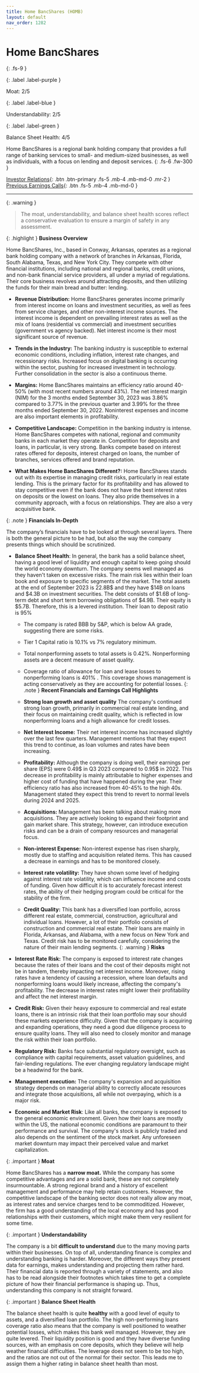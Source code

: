 ```yaml
---
title: Home BancShares (HOMB)
layout: default
nav_order: 1282
---
```


# Home BancShares
{: .fs-9 }

{: .label .label-purple }

Moat: 2/5

{: .label .label-blue }

Understandability: 2/5

{: .label .label-green }

Balance Sheet Health: 4/5

Home BancShares is a regional bank holding company that provides a full range of banking services to small- and medium-sized businesses, as well as individuals, with a focus on lending and deposit services.
{: .fs-6 .fw-300 }

[Investor Relations](https://www.google.com/search?q=HOMB+investor+relations){: .btn .btn-primary .fs-5 .mb-4 .mb-md-0 .mr-2 }
[Previous Earnings Calls](https://discountingcashflows.com/company/HOMB/transcripts/){: .btn .fs-5 .mb-4 .mb-md-0 }

---

{: .warning }
>The moat, understandability, and balance sheet health scores reflect a conservative evaluation to ensure a margin of safety in any assessment.



{: .highlight }
**Business Overview**

Home BancShares, Inc., based in Conway, Arkansas, operates as a regional bank holding company with a network of branches in Arkansas, Florida, South Alabama, Texas, and New York City. They compete with other financial institutions, including national and regional banks, credit unions, and non-bank financial service providers, all under a myriad of regulations. Their core business revolves around attracting deposits, and then utilizing the funds for their main bread and butter: lending.

*   **Revenue Distribution:** Home BancShares generates income primarily from interest income on loans and investment securities, as well as fees from service charges, and other non-interest income sources. The interest income is dependent on prevailing interest rates as well as the mix of loans (residential vs commercial) and investment securities (government vs agency backed). Net interest income is their most significant source of revenue.
    
*  **Trends in the Industry:** The banking industry is susceptible to external economic conditions, including inflation, interest rate changes, and recessionary risks. Increased focus on digital banking is occurring within the sector, pushing for increased investment in technology. Further consolidation in the sector is also a continuous theme.
  
*   **Margins:** Home BancShares maintains an efficiency ratio around 40-50% (with most recent numbers around 43%). The net interest margin (NIM) for the 3 months ended September 30, 2023 was 3.86% compared to 3.77% in the previous quarter and 3.99% for the three months ended September 30, 2022. Noninterest expenses and income are also important elements in profitability.

*   **Competitive Landscape:** Competition in the banking industry is intense. Home BancShares competes with national, regional and community banks in each market they operate in. Competition for deposits and loans, in particular, is very strong. Banks compete based on interest rates offered for deposits, interest charged on loans, the number of branches, services offered and brand reputation.
    
*   **What Makes Home BancShares Different?:** Home BancShares stands out with its expertise in managing credit risks, particularly in real estate lending. This is the primary factor for its profitability and has allowed to stay competitive even if the bank does not have the best interest rates on deposits or the lowest on loans. They also pride themselves in a community approach, with a focus on relationships. They are also a very acquisitive bank.

{: .note }
**Financials In-Depth**

 The company’s financials have to be looked at through several layers. There is both the general picture to be had, but also the way the company presents things which should be scrutinized.
  
*  **Balance Sheet Health**: In general, the bank has a solid balance sheet, having a good level of liquidity and enough capital to keep going should the world economy downturn. The company seems well managed as they haven't taken on excessive risks. The main risk lies within their loan book and exposure to specific segments of the market.
 The total assets at the end of September 2023 is 22.8B$ and they have $14B on loans and $4.3B on investment securities. The debt consists of $1.6B of long-term debt and short term borrowing obligations of $4.9B. Their equity is $5.7B. Therefore, this is a levered institution. Their loan to deposit ratio is 95%

    * The company is rated BBB by S&P, which is below AA grade, suggesting there are some risks.
    * Tier 1 Capital ratio is 10.1% vs 7% regulatory minimum.
    * Total nonperforming assets to total assets is 0.42%. Nonperforming assets are a decent measure of asset quality.
    *  Coverage ratio of allowance for loan and lease losses to nonperforming loans is 401% . This coverage shows management is acting conservatively as they are accounting for potential losses.
{: .note }
**Recent Financials and Earnings Call Highlights**
   
   *    **Strong loan growth and asset quality** The company's continued strong loan growth, primarily in commercial real estate lending, and their focus on maintaining credit quality, which is reflected in low nonperforming loans and a high allowance for credit losses. 
   *   **Net Interest Income:** Their net interest income has increased slightly over the last few quarters. Management mentions that they expect this trend to continue, as loan volumes and rates have been increasing.
   *    **Profitability:** Although the company is doing well, their earnings per share (EPS) were 0.49$ in Q3 2023 compared to 0.95$ in 2022. This decrease in profitability is mainly attributable to higher expenses and higher cost of funding that have happened during the year. Their efficiency ratio has also increased from 40-45% to the high 40s. Management stated they expect this trend to revert to normal levels during 2024 and 2025.
   *   **Acquisitions:** Management has been talking about making more acquisitions. They are actively looking to expand their footprint and gain market share. This strategy, however, can introduce execution risks and can be a drain of company resources and managerial focus.
   *   **Non-interest Expense:** Non-interest expense has risen sharply, mostly due to staffing and acquisition related items. This has caused a decrease in earnings and has to be monitored closely.
   *   **Interest rate volatility:** They have shown some level of hedging against interest rate volatility, which can influence income and costs of funding. Given how difficult it is to accurately forecast interest rates, the ability of their hedging program could be critical for the stability of the firm.
    * **Credit Quality:** This bank has a diversified loan portfolio, across different real estate, commercial, construction, agricultural and individual loans. However, a lot of their portfolio consists of construction and commercial real estate. Their loans are mainly in Florida, Arkansas, and Alabama, with a new focus on New York and Texas. Credit risk has to be monitored carefully, considering the nature of their main lending segments.
{: .warning }
**Risks**

  * **Interest Rate Risk:** The company is exposed to interest rate changes because the rates of their loans and the cost of their deposits might not be in tandem, thereby impacting net interest income. Moreover, rising rates have a tendency of causing a recession, where loan defaults and nonperforming loans would likely increase, affecting the company's profitability. The decrease in interest rates might lower their profitability and affect the net interest margin.
  *   **Credit Risk:** Given their heavy exposure to commercial and real estate loans, there is an intrinsic risk that their loan portfolio may sour should these markets experience difficulty. Given that the company is acquiring and expanding operations, they need a good due diligence process to ensure quality loans. They will also need to closely monitor and manage the risk within their loan portfolio.
  *   **Regulatory Risk:** Banks face substantial regulatory oversight, such as compliance with capital requirements, asset valuation guidelines, and fair-lending regulations. The ever changing regulatory landscape might be a headwind for the bank.
 *   **Management execution:** The company's expansion and acquisition strategy depends on managerial ability to correctly allocate resources and integrate those acquisitions, all while not overpaying, which is a major risk. 
   *   **Economic and Market Risk**: Like all banks, the company is exposed to the general economic environment. Given how their loans are mostly within the US, the national economic conditions are paramount to their performance and survival. The company's stock is publicly traded and also depends on the sentiment of the stock market. Any unforeseen market downturn may impact their perceived value and market capitalization.

{: .important }
**Moat**

Home BancShares has a **narrow moat.** While the company has some competitive advantages and are a solid bank, these are not completely insurmountable. A strong regional brand and a history of excellent management and performance may help retain customers. However, the competitive landscape of the banking sector does not really allow any moat, as interest rates and service charges tend to be commoditized. However, the firm has a good understanding of the local economy and has good relationships with their customers, which might make them very resilient for some time.

{: .important }
**Understandability**

The company is a bit **difficult to understand** due to the many moving parts within their businesses. On top of all, understanding finance is complex and understanding banking is harder. Moreover, the different ways they present data for earnings, makes understanding and projecting them rather hard. Their financial data is reported through a variety of statements, and also has to be read alongside their footnotes which takes time to get a complete picture of how their financial performance is shaping up. Thus, understanding this company is not straight forward.

{: .important }
**Balance Sheet Health**

The balance sheet health is quite **healthy** with a good level of equity to assets, and a diversified loan portfolio. The high non-performing loans coverage ratio also means that the company is well positioned to weather potential losses, which makes this bank well managed. However, they are quite levered. Their liquidity position is good and they have diverse funding sources, with an emphasis on core deposits, which they believe will help weather financial difficulties. The leverage does not seem to be too high, and the ratios are not out of the normal for their sector. This leads me to assign them a higher rating in balance sheet health than most.